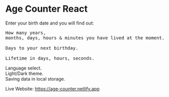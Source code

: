 # Age Counter React

 Enter your birth date and you will find out:
    <pre>How many years, months, days, hours & minutes you have lived at the moment.  
    Days to your next birthday.  
    Lifetime in days, hours, seconds.</pre>
    
  Language select.  
  Light/Dark theme.  
  Saving data in local storage.  


Live Website: 
https://age-counter.netlify.app

